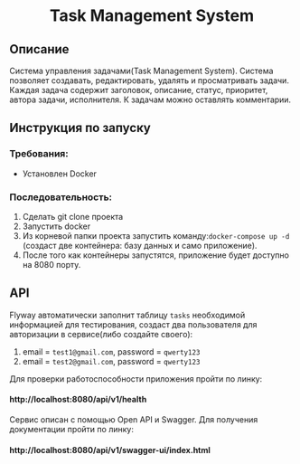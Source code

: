 <h1 align="center">Task Management System</h1>


## Описание
Система управления задачами(Task Management System). 
Система позволяет создавать, редактировать, удалять и просматривать задачи. 
Каждая задача содержит заголовок, описание, статус, приоритет, автора задачи, исполнителя.
К задачам можно оставлять комментарии.
## Инструкция по запуску
### Требования:
- Установлен Docker
### Последовательность:
1. Сделать git clone проекта
2. Запустить docker
3. Из корневой папки проекта запустить команду:```docker-compose up -d``` (создаст две контейнера: базу данных и само приложение).
4. После того как контейнеры запустятся, приложение будет доступно на 8080 порту.
## API
Flyway автоматически заполнит таблицу ```tasks``` необходимой информацией для тестирования, создаст два пользователя для авторизации в сервисе(либо создайте своего):
1. email = ```test1@gmail.com```, password = ```qwerty123```
2. email = ```test2@gmail.com```, password = ```qwerty123```

Для проверки работоспособности приложения пройти по линку:
#### http://localhost:8080/api/v1/health
Сервис описан с помощью Open API и Swagger. Для получения документации пройти по линку:
#### http://localhost:8080/api/v1/swagger-ui/index.html




